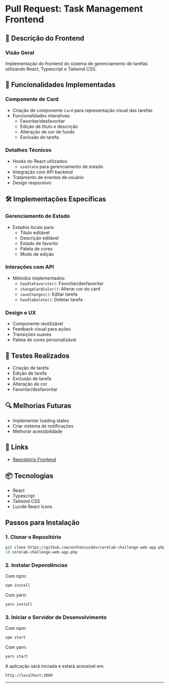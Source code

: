 # Pull Request: Task Management Frontend

## 🚀 Descrição do Frontend

### Visão Geral
Implementação do frontend do sistema de gerenciamento de tarefas utilizando React, Typescript e Tailwind CSS.

## 🔧 Funcionalidades Implementadas

### Componente de Card
- Criação de componente `Card` para representação visual das tarefas
- Funcionalidades interativas:
  - Favoritar/desfavoritar
  - Edição de título e descrição
  - Alteração de cor de fundo
  - Exclusão de tarefa

### Detalhes Técnicos
- Hooks do React utilizados:
  - `useState` para gerenciamento de estado
- Integração com API backend
- Tratamento de eventos de usuário
- Design responsivo

## 🛠 Implementações Específicas

### Gerenciamento de Estado
- Estados locais para:
  - Título editável
  - Descrição editável
  - Estado de favorito
  - Paleta de cores
  - Modo de edição

### Interações com API
- Métodos implementados:
  - `handleFavorite()`: Favoritar/desfavoritar
  - `changeCardColor()`: Alterar cor do card
  - `saveChanges()`: Editar tarefa
  - `handleDelete()`: Deletar tarefa

### Design e UX
- Componente reutilizável
- Feedback visual para ações
- Transições suaves
- Paleta de cores personalizável

## 🧪 Testes Realizados
- Criação de tarefa
- Edição de tarefa
- Exclusão de tarefa
- Alteração de cor
- Favoritar/desfavoritar

## 🔍 Melhorias Futuras
- Implementar loading states
- Criar sistema de notificações
- Melhorar acessibilidade

## 🔗 Links
- [Repositório Frontend](link-repositorio-frontend)

## 📦 Tecnologias
- React
- Typescript
- Tailwind CSS
- Lucide React Icons

## Passos para Instalação

### 1. Clonar o Repositório
```bash
git clone https://github.com/anthoniusdev/corelab-challenge-web-app-php.git
cd corelab-challenge-web-app-php
```

### 2. Instalar Dependências
Com npm:
```bash
npm install
```
Com yarn:
```bash
yarn install
```
### 3. Iniciar o Servidor de Desenvolvimento
Com npm:
```bash
npm start
```
Com yarn:
```bash
yarn start
```

A aplicação será iniciada e estará acessível em:
```bash
http://localhost:3000
```
---
